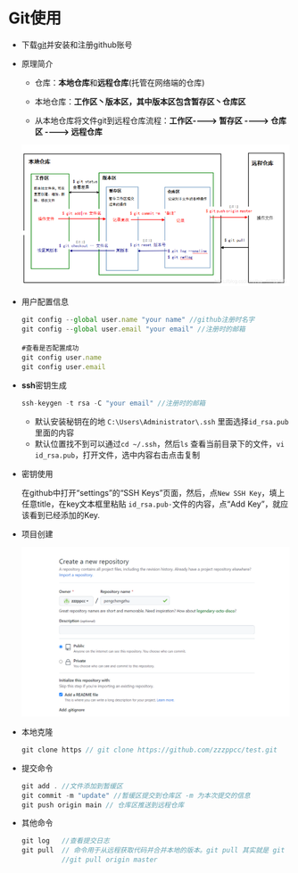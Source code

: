 # Git使用

- 下载[git](https://git-scm.com/downloads)并安装和注册github账号

- 原理简介

  - 仓库：**本地仓库**和**远程仓库**(托管在网络端的仓库)

  - 本地仓库：**工作区丶版本区，**其中版本区包含**暂存区丶仓库区**

  - 从本地仓库将文件git到远程仓库流程：**工作区----> 暂存区 ----> 仓库区 ----> 远程仓库**

  ![image-20221024150011632](GitUse.assets/image-20221024150011632.png)

- 用户配置信息

  ```javascript
  git config --global user.name "your name" //github注册时名字
  git config --global user.email "your email" //注册时的邮箱
  
  #查看是否配置成功
  git config user.name
  git config user.email
  ```

- **ssh**密钥生成

  ```javascript
  ssh-keygen -t rsa -C "your email" //注册时的邮箱
  ```

  - 默认安装秘钥在的地 `C:\Users\Administrator\.ssh`   里面选择`id_rsa.pub`里面的内容
  - 默认位置找不到可以通过`cd ~/.ssh`，然后`ls` 查看当前目录下的文件，`vi id_rsa.pub`，打开文件，选中内容右击点击复制

- 密钥使用

  在github中打开“settings”的“SSH Keys”页面，然后，点`New SSH Key`，填上任意title，在key文本框里粘贴 `id_rsa.pub·`文件的内容，点“Add Key”，就应该看到已经添加的Key.

- 项目创建

  <img src="GitUse.assets/image-20221024152705165.png" alt="image-20221024152705165" style="zoom:50%;" />

  

- 本地克隆

  ```javascript
  git clone https // git clone https://github.com/zzzppcc/test.git
  ```

- 提交命令

  ```javascript
  git add . //文件添加到暂缓区
  git commit -m "update" //暂缓区提交到仓库区 -m 为本次提交的信息
  git push origin main // 仓库区推送到远程仓库
  ```

- 其他命令

  ```javascript
  git log   //查看提交日志
  git pull  // 命令用于从远程获取代码并合并本地的版本。git pull 其实就是 git fetch 和 git merge 合并
            //git pull origin master
  ```

  